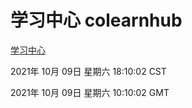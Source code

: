 # 学习中心 colearnhub
[学习中心](http://59.174.24.190:56308/colearnhub/)

2021年 10月 09日 星期六 18:10:02 CST

2021年 10月 09日 星期六 10:10:02 GMT
